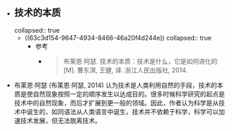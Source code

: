 - ## 技术的本质
  collapsed:: true
	- ((63c3d154-9647-4934-8466-46a20f4d244e))
	  collapsed:: true
		- 参考
			- >布莱恩·阿瑟. 技术的本质：技术是什么，它是如何进化的[M]. 曹东溟, 王健, 译. 浙江人民出版社, 2014.​
- 布莱恩·阿瑟 (布莱恩·阿瑟, 2014) 认为技术是人类利用自然的手段，技术的本质是使自然现象按照一定的顺序发生以达成目的。很多时候科学研究的起点是技术中的自然现象，而后才扩展到更一般的领域。因此，作者认为科学是从技术中诞生的，如同语法从人类语言中诞生，技术并不依赖于科学，科学可以加速技术发展，但无法脱离技术。